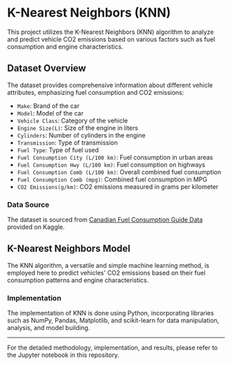 # K-Nearest Neighbors (KNN)

This project utilizes the K-Nearest Neighbors (KNN) algorithm to analyze and predict vehicle CO2 emissions based on various factors such as fuel consumption and engine characteristics.

## Dataset Overview

The dataset provides comprehensive information about different vehicle attributes, emphasizing fuel consumption and CO2 emissions:

- `Make`: Brand of the car
- `Model`: Model of the car
- `Vehicle Class`: Category of the vehicle
- `Engine Size(L)`: Size of the engine in liters
- `Cylinders`: Number of cylinders in the engine
- `Transmission`: Type of transmission
- `Fuel Type`: Type of fuel used
- `Fuel Consumption City (L/100 km)`: Fuel consumption in urban areas
- `Fuel Consumption Hwy (L/100 km)`: Fuel consumption on highways
- `Fuel Consumption Comb (L/100 km)`: Overall combined fuel consumption
- `Fuel Consumption Comb (mpg)`: Combined fuel consumption in MPG
- `CO2 Emissions(g/km)`: CO2 emissions measured in grams per kilometer

### Data Source

The dataset is sourced from [Canadian Fuel Consumption Guide Data](https://www.kaggle.com/debajyotipodder/co2-emission-by-vehicles) provided on Kaggle.

## K-Nearest Neighbors Model

The KNN algorithm, a versatile and simple machine learning method, is employed here to predict vehicles' CO2 emissions based on their fuel consumption patterns and engine characteristics. 

### Implementation

The implementation of KNN is done using Python, incorporating libraries such as NumPy, Pandas, Matplotlib, and scikit-learn for data manipulation, analysis, and model building.

---

For the detailed methodology, implementation, and results, please refer to the Jupyter notebook in this repository.
